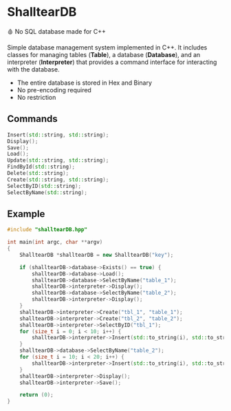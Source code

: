 # ShalltearDB
🩸 No SQL database made for C++

Simple database management system implemented in C++. It includes classes for managing tables (**Table**), a database (**Database**), and an interpreter (**Interpreter**) that provides a command interface for interacting with the database.

- The entire database is stored in Hex and Binary
- No pre-encoding required
- No restriction

## Commands
```CPP
Insert(std::string, std::string);
Display();
Save();
Load();
Update(std::string, std::string);
FindById(std::string);
Delete(std::string);
Create(std::string, std::string);
SelectByID(std::string);
SelectByName(std::string);
```

## Example
```CPP
#include "shalltearDB.hpp"

int main(int argc, char **argv)
{
    ShalltearDB *shalltearDB = new ShalltearDB("key");

    if (shalltearDB->database->Exists() == true) {
        shalltearDB->database->Load();
        shalltearDB->database->SelectByName("table_1");
        shalltearDB->interpreter->Display();
        shalltearDB->database->SelectByName("table_2");
        shalltearDB->interpreter->Display();
    }
    shalltearDB->interpreter->Create("tbl_1", "table_1");
    shalltearDB->interpreter->Create("tbl_2", "table_2");
    shalltearDB->interpreter->SelectByID("tbl_1");
    for (size_t i = 0; i < 10; i++) {
        shalltearDB->interpreter->Insert(std::to_string(i), std::to_string(i));
    }
    shalltearDB->database->SelectByName("table_2");
    for (size_t i = 10; i < 20; i++) {
        shalltearDB->interpreter->Insert(std::to_string(i), std::to_string(i));
    }
    shalltearDB->interpreter->Display();
    shalltearDB->interpreter->Save();

    return (0);
}

```
